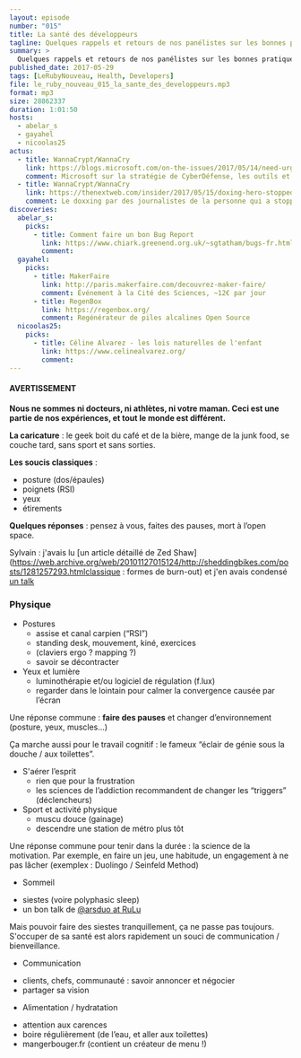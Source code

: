 ```yaml
---
layout: episode
number: "015"
title: La santé des développeurs
tagline: Quelques rappels et retours de nos panélistes sur les bonnes pratiques physiques à adopter.
summary: >
  Quelques rappels et retours de nos panélistes sur les bonnes pratiques physiques à adopter.
published_date: 2017-05-29
tags: [LeRubyNouveau, Health, Developers]
file: le_ruby_nouveau_015_la_sante_des_developpeurs.mp3
format: mp3
size: 28862337
duration: 1:01:50
hosts:
  - abelar_s
  - gayahel
  - nicoolas25
actus:
  - title: WannaCrypt/WannaCry
    link: https://blogs.microsoft.com/on-the-issues/2017/05/14/need-urgent-collective-action-keep-people-safe-online-lessons-last-weeks-cyberattack/
    comment: Microsoft sur la stratégie de CyberDéfense, les outils et la responsabilité
  - title: WannaCrypt/WannaCry
    link: https://thenextweb.com/insider/2017/05/15/doxing-hero-stopped-wannacry-irresponsible-dumb/#.tnw_F5gMq541
    comment: Le doxxing par des journalistes de la personne qui a stoppé une partie de l'attaque
discoveries:
  abelar_s:
    picks:
      - title: Comment faire un bon Bug Report
        link: https://www.chiark.greenend.org.uk/~sgtatham/bugs-fr.html
        comment:
  gayahel:
    picks:
      - title: MakerFaire
        link: http://paris.makerfaire.com/decouvrez-maker-faire/
        comment: Événement à la Cité des Sciences, ~12€ par jour
      - title: RegenBox
        link: https://regenbox.org/
        comment: Regénérateur de piles alcalines Open Source
  nicoolas25:
    picks:
      - title: Céline Alvarez - les lois naturelles de l'enfant
        link: https://www.celinealvarez.org/
        comment:
---
```


#### AVERTISSEMENT
**Nous ne sommes ni docteurs, ni athlètes, ni votre maman.
Ceci est une partie de nos expériences, et tout le monde est différent.**

**La caricature** : le geek boit du café et de la bière, mange de la junk
  food, se couche tard, sans sport et sans sorties.

**Les soucis classiques** :

- posture (dos/épaules)
- poignets (RSI)
- yeux
- étirements

**Quelques réponses** : pensez à vous, faites des pauses, mort à l’open space.

Sylvain : j'avais lu [un article détaillé de Zed Shaw](https://web.archive.org/web/20101127015124/http://sheddingbikes.com/posts/1281257293.htmlclassique : formes de burn-out) et j'en avais condensé [un talk](https://speakerdeck.com/abelar_s/health-tips-from-geek-to-geek)

### Physique

* Postures
  - assise et canal carpien (“RSI”)
  - standing desk, mouvement, kiné, exercices
  - (claviers ergo ? mapping ?)
  - savoir se décontracter
* Yeux et lumière
  - luminothérapie et/ou logiciel de régulation (f.lux)
  - regarder dans le lointain pour calmer la convergence causée par l’écran

Une réponse commune : **faire des pauses** et changer d’environnement (posture, yeux, muscles...)

Ça marche aussi pour le travail cognitif : le fameux “éclair de génie sous la douche / aux toilettes”.

* S'aérer l’esprit
  - rien que pour la frustration
  - les sciences de l’addiction recommandent de changer les “triggers” (déclencheurs)
* Sport et activité physique
  - muscu douce (gainage)
  - descendre une station de métro plus tôt

Une réponse commune pour tenir dans la durée : la science de la motivation.
Par exemple, en faire un jeu, une habitude, un engagement à ne pas lâcher
(exemplex : Duolingo / Seinfeld Method)

* Sommeil
 - siestes (voire polyphasic sleep)
 - un bon talk de [@arsduo at RuLu](https://www.slideshare.net/koppel/sleep-rulu-presentation)
 
Mais pouvoir faire des siestes tranquillement, ça ne passe pas toujours.
S'occuper de sa santé est alors rapidement un souci de communication / bienveillance.

* Communication
 - clients, chefs, communauté : savoir annoncer et négocier
 - partager sa vision

* Alimentation / hydratation
 - attention aux carences
 - boire régulièrement (de l’eau, et aller aux toilettes)
 - mangerbouger.fr (contient un créateur de menu !)

